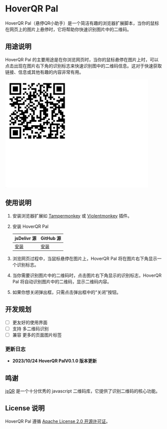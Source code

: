 # HoverQR Pal

HoverQR Pal（悬停QR小助手）是一个简洁有趣的浏览器扩展脚本，当你的鼠标在网页上的图片上悬停时，它将帮助你快速识别图片中的二维码。

## 用途说明

HoverQR Pal 的主要用途是在你浏览网页时，当你的鼠标悬停在图片上时，可以点击出现在图片右下角的识别标志来快速识别图中的二维码信息。这对于快速获取链接、信息或其他有趣的内容非常有用。

![show](/images/show.gif)

## 使用说明

1. 安装浏览器扩展如  [Tampermonkey](https://tampermonkey.net/) 或 [Violentmonkey](https://violentmonkey.github.io/) 插件。

2. 安装 HoverQR Pal

    | jsDelivr 源 | GitHub 源                                                                       |
    | ---------- | ------------------------------------------------------------------------------ |
    | [安装]()     | [安装](https://raw.githubusercontent.com/aoguai/HoverQR_Pal/main/HoverQR_Pal.js) |

3. 浏览网页过程中，当鼠标悬停在图片上，HoverQR Pal 将在图片右下角显示一个识别标志。

4. 当你需要识别图片中的二维码时，点击图片右下角显示的识别标志，HoverQR Pal 将自动识别图片中的二维码，显示二维码内容。

5. 如果你想关闭弹出框，只需点击弹出框中的“关闭”按钮。

## 开发规划

- [ ] 更友好的使用界面
- [ ] 支持 多二维码识别
- [ ] 兼容 更多的页面图片标签

### 更新日志

- **2023/10/24 HoverQR PalV0.1.0 版本更新**

## 鸣谢

[jsQR](https://github.com/cozmo/jsQR) 是一个十分优秀的 javascript 二维码库，它提供了识别二维码的核心功能。

## License 说明

HoverQR Pal 遵循 [Apache License 2.0 开源许可证](LICENSE)。
